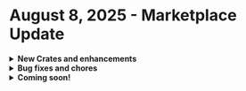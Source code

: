 # August 8, 2025 - Marketplace Update

<details>

<summary><strong>New Crates and enhancements</strong></summary>

* No Crate releases this week.

</details>

<details>

<summary><strong>Bug fixes and chores</strong></summary>

* Google Work Space: Onboard and Offboard
  * Fixed bad ref to org var in create ticket sub&#x20;
  * Updated default\_psa var picker&#x20;
  * Fixed issue with Halo PSA&#x20;
  * Updated condition within org var configuration form&#x20;
  * GWS: Onboard/Offboard
    * Updated options gens associated with forms&#x20;
  * Configure Organizational Variables
    * Added new field to form for user to set `nable_rewst_powershell_script_id` var&#x20;
  * Sync AzureAD Account Information with ConnectWise PSA Contacts (v3)
    * Added new data alias `ignored_users` on starting noop&#x20;
  * Microsoft: User Offboarding
    * Updates the matching contact, instead of creating a new one&#x20;
  * Document Group Details V2
    * Raised default group member retrieval limit from 100 to 999&#x20;
    * Added pagination logic to support retrieving more than 999 members&#x20;

</details>

<details>

<summary><strong>Coming soon!</strong></summary>

* Refactor of Sync Last Logged-In Info to PSA Asset Crate

- BitLocker Activation - Bitlocker Management Crate Series
- Workstation offboarding
- Enhanced logging for the user onboarding workflow

</details>
